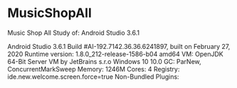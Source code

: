 # MusicShopAll
Music Shop All
Study of: Android Studio 3.6.1

Android Studio 3.6.1
Build #AI-192.7142.36.36.6241897, built on February 27, 2020
Runtime version: 1.8.0_212-release-1586-b04 amd64
VM: OpenJDK 64-Bit Server VM by JetBrains s.r.o
Windows 10 10.0
GC: ParNew, ConcurrentMarkSweep
Memory: 1246M
Cores: 4
Registry: ide.new.welcome.screen.force=true
Non-Bundled Plugins: 
